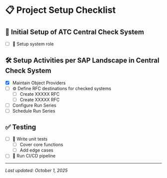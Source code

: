 # 📋 Project Setup Checklist

## 🔧 Initial Setup of ATC Central Check System
- [ ] 📂 Setup system role

## 🛠️ Setup Activities per SAP Landscape in Central Check System
- [x] Maintain Object Providers
- [ ] ⚙️ Define RFC destinations for checked systems
  - [ ] Create XXXXX RFC
  - [ ] Create XXXXX RFC
- [ ] Configure Run Series
- [ ] Schedule Run Series

## ✅ Testing
- [ ] 🧪 Write unit tests
  - [ ] Cover core functions
  - [ ] Add edge cases
- [ ] 🚀 Run CI/CD pipeline

---

*Last updated: October 1, 2025*
